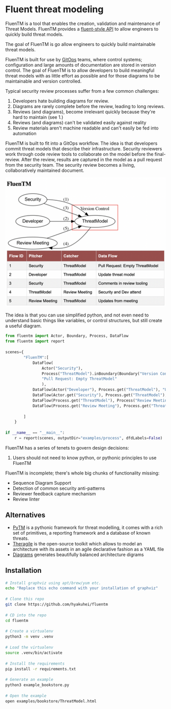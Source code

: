 # Fluent threat modeling

FluenTM is a tool that enables the creation, validation and maintenance of Threat Models. FluenTM provides a [fluent-style API](https://en.wikipedia.org/wiki/Fluent_interface) to allow engineers to quickly build threat models. 

The goal of FluenTM is go allow engineers to quickly build maintainable threat models. 

FluenTM is built for use by [GitOps](https://www.cloudbees.com/gitops/what-is-gitops) teams, where control systems; configuration and large amounts of documentation are stored in version control. The goal of FluenTM is to allow developers to build meaningful threat models with as little effort as possible and for those diagrams to be maintainable and version controlled.

Typical security review processes suffer from a few common challenges:
1. Developers hate building diagrams for review.
2. Diagrams are rarely complete before the review, leading to long reviews.
3. Reviews (and diagrams), become irrelevant quickly because they're hard to maintain (see 1.)
4. Reviews (and diagrams) can't be validated easily against reality
5. Review materials aren't machine readable and can't easily be fed into automation

FluenTM is built to fit into a GitOps workflow. The idea is that 
developers commit threat models that describe their infrastructure. Security reviewers work
through code review tools to collaborate on the model before the final-review. After the review,
results are captured in the model as a pull request from the security team. The security review
becomes a living, collaboratively maintained document.


![Diagram of process, created with FluenTM](/images/process.png)

The idea is that you can use simplified python, and not even need to understand basic things
like variables, or control structures, but still create a useful diagram.

```python
from fluentm import Actor, Boundary, Process, DataFlow
from fluentm import report

scenes={
        "FluenTM":[
            DataFlow(
                Actor("Security"),
                Process("ThreatModel").inBoundary(Boundary("Version Control")),
                "Pull Request: Empty ThreatModel"
                ),
            DataFlow(Actor("Developer"), Process.get("ThreatModel"), "Update threat model"),
            DataFlow(Actor.get("Security"), Process.get("ThreatModel"), "Comments in review tooling"),
            DataFlow(Process.get("ThreatModel"), Process("Review Meeting"), "Security and Dev attend"),
            DataFlow(Process.get("Review Meeting"), Process.get("ThreatModel"), "Updates from meeting")
            
        ]
    }

if __name__ == "__main__":
    r = report(scenes, outputDir="examples/process", dfdLabels=False)
```



FluenTM has a series of tenets to govern design decisions:
1. Users should not need to know python, or pythonic principles to use FluenTM

FluenTM is incomplete; there's whole big chunks of functionality missing:
* Sequence Diagram Support
* Detection of common security anti-patterns
* Reviewer feedback capture mechanism
* Review linter

## Alternatives
* [PyTM](https://github.com/izar/pytm) is a pythonic framework for threat modelling, it comes with a rich set of primitives, a reporting framework and a database of known threats.
* [Theragile](https://threagile.io) is the open-source toolkit which allows to model an architecture with its assets in an agile declarative fashion as a YAML file
* [Diagrams](https://github.com/mingrammer/diagrams) generates beautifully balanced architecture digrams

## Installation
```bash
# Install graphviz using apt/brew/yum etc.
echo "Replace this echo command with your installation of graphviz"

# Clone this repo
git clone https://github.com/hyakuhei/fluentm

# CD into the repo
cd fluentm

# Create a virtualenv
python3 -m venv .venv

# Load the virtualenv
source .venv/bin/activate

# Install the requirements
pip install -r requirements.txt

# Generate an example
python3 example_bookstore.py

# Open the example
open examples/bookstore/ThreatModel.html
```
